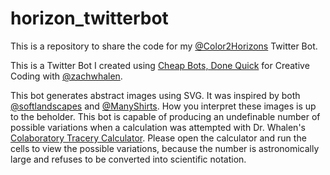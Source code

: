 # horizon_twitterbot
This is a repository to share the code for my [@Color2Horizons](https://twitter.com/Color2Horizons) Twitter Bot.

This is a Twitter Bot I created using [Cheap Bots, Done Quick](https://cheapbotsdonequick.com/) for Creative Coding with [@zachwhalen](https://twitter.com/zachwhalen).

This bot generates abstract images using SVG. It was inspired by both [@softlandscapes](https://twitter.com/softlandscapes) and [@ManyShirts](https://twitter.com/ManyShirts). How you interpret these images is up to the beholder. This bot is capable of producing an undefinable number of possible variations when a calculation was attempted with Dr. Whalen's [Colaboratory Tracery Calculator](https://colab.research.google.com/drive/1yV0V54Le5QYyi4ytiy3buZFjfHYQX5pe?usp=sharing). Please open the calculator and run the cells to view the possible variations, because the number is astronomically large and refuses to be converted into scientific notation.



